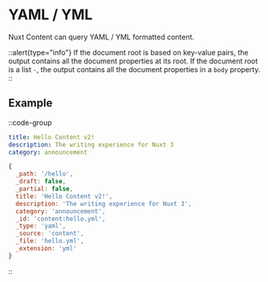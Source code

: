 # YAML / YML

Nuxt Content can query YAML / YML formatted content.

::alert{type="info"}
If the document root is based on key-value pairs, the output contains all the document properties at its root.
If the document root is a list `-`, the output contains all the document properties in a `body` property.
::

## Example

::code-group
```yaml [content/hello.yml]
title: Hello Content v2!
description: The writing experience for Nuxt 3
category: announcement
```

```js [Output]
{
  _path: '/hello',
  _draft: false,
  _partial: false,
  title: 'Hello Content v2!',
  description: 'The writing experience for Nuxt 3',
  category: 'announcement',
  _id: 'content:hello.yml',
  _type: 'yaml',
  _source: 'content',
  _file: 'hello.yml',
  _extension: 'yml'
}
```
::
